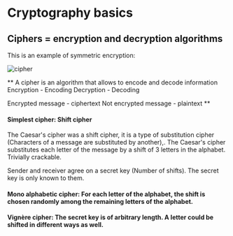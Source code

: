 # Cryptography basics

## Ciphers = encryption and decryption algorithms

This is an example of symmetric encryption:

![cipher](Images/cipher.png.png)

**
A cipher is an algorithm that allows to encode and decode information
Encryption - Encoding
Decryption - Decoding

Encrypted message - ciphertext
Not encrypted message - plaintext
**

#### Simplest cipher: Shift cipher
The Caesar's cipher was a shift cipher, it is a type of substitution cipher (Characters of a message are substituted by another),. The Caesar's cipher substitutes each letter of the message by a shift of 3 letters in the alphabet. 
Trivially crackable.

Sender and receiver agree on a secret key (Number of shifts). The secret key is only known to them. 

#### Mono alphabetic cipher: For each letter of the alphabet, the shift is chosen randomly among the remaining letters of the alphabet. 

#### Vignère cipher: The secret key is of arbitrary length. A letter could be shifted in different ways as well. 